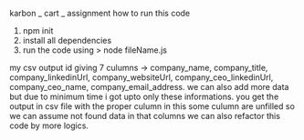 karbon _ cart _ assignment 
how to run this code
1. npm init
2. install all dependencies
3. run the code using  > node fileName.js

my csv output id giving 7 culumns -> company_name, company_title, company_linkedinUrl, company_websiteUrl, company_ceo_linkedinUrl, company_ceo_name, company_email_address.
we can also add more data but due to minimum time i got upto only these informations.
you get the output in csv file with the proper culumn in this some culumn are unfilled so we can assume not found data in that columns
we can also refactor this code by more logics.
